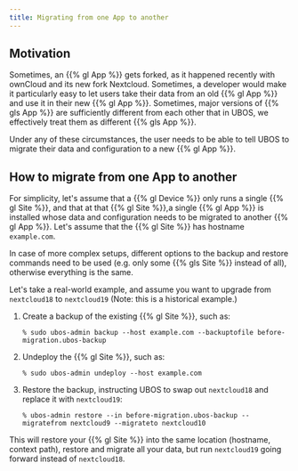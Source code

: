 ```yaml
---
title: Migrating from one App to another
---
```


## Motivation

Sometimes, an {{% gl App %}} gets forked, as it happened recently with ownCloud and its
new fork Nextcloud. Sometimes, a developer would make it particularly easy to let users
take their data from an old {{% gl App %}} and use it in their new {{% gl App %}}. Sometimes,
major versions of {{% gls App %}} are sufficiently different from each other that in UBOS,
we effectively treat them as different {{% gls App %}}.

Under any of these circumstances, the user needs to be able to tell UBOS to migrate
their data and configuration to a new {{% gl App %}}.

## How to migrate from one App to another

For simplicity, let's assume that a {{% gl Device %}} only runs a single {{% gl Site %}}, and
that at that {{% gl Site %}},a single {{% gl App %}} is installed whose data and configuration
needs to be migrated to another {{% gl App %}}. Let's assume that the {{% gl Site %}} has
hostname ``example.com``.

In case of more complex setups, different options to the backup and restore commands need to
be used (e.g. only some {{% gls Site %}} instead of all), otherwise everything is the same.

Let's take a real-world example, and assume you want to upgrade from ``nextcloud18`` to
``nextcloud19`` (Note: this is a historical example.)

1. Create a backup of the existing {{% gl Site %}}, such as:

   ```
   % sudo ubos-admin backup --host example.com --backuptofile before-migration.ubos-backup
   ```

1. Undeploy the {{% gl Site %}}, such as:

   ```
   % sudo ubos-admin undeploy --host example.com
   ```

1. Restore the backup, instructing UBOS to swap out ``nextcloud18`` and replace it with
   ``nextcloud19``:

   ```
   % ubos-admin restore --in before-migration.ubos-backup --migratefrom nextcloud9 --migrateto nextcloud10
   ```

This will restore your {{% gl Site %}} into the same location (hostname, context path),
restore and migrate all your data, but run ``nextcloud19`` going forward instead of
``nextcloud18``.
